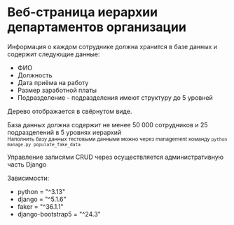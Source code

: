 # Веб-страница иерархии департаментов организации

Информация о каждом сотруднике должна хранится в базе данных и содержит следующие данные:
- ФИО
- Должность
- Дата приёма на работу
- Размер заработной платы
- Подразделение - подразделения имеют структуру до 5 уровней

Дерево отображается в свёрнутом виде.

База данных должна содержит не менее 50 000 сотрудников и 25 подразделений в 5 уровнях иерархий
<small> <br>Наполнить базу данных тестовыми данными можно через management команду `python manage.py populate_fake_data`</small>

Управление записями CRUD через осуществляется административную часть Django

Зависимости:
- python = "^3.13"
- django = "^5.1.6"
- faker = "^36.1.1"
- django-bootstrap5 = "^24.3"